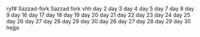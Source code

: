 ryf# Sazzad-fork
Sazzad fork
vhh
day 2
day 3
day 4
day 5
day 7
day 8
day 9
day 16
day 17
day 18
day 19
day 20
day 21
day 22
day 23
day 24
day 25
day 26
day 27
day 28
day 29
day 30
day 26
day 27
day 28
day 29
day 30
hejjjs
